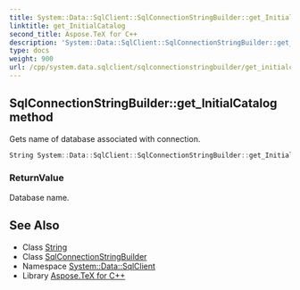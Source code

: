 ```yaml
---
title: System::Data::SqlClient::SqlConnectionStringBuilder::get_InitialCatalog method
linktitle: get_InitialCatalog
second_title: Aspose.TeX for C++
description: 'System::Data::SqlClient::SqlConnectionStringBuilder::get_InitialCatalog method. Gets name of database associated with connection in C++.'
type: docs
weight: 900
url: /cpp/system.data.sqlclient/sqlconnectionstringbuilder/get_initialcatalog/
---
```

## SqlConnectionStringBuilder::get_InitialCatalog method


Gets name of database associated with connection.

```cpp
String System::Data::SqlClient::SqlConnectionStringBuilder::get_InitialCatalog() const
```


### ReturnValue

Database name.

## See Also

* Class [String](../../../system/string/)
* Class [SqlConnectionStringBuilder](../)
* Namespace [System::Data::SqlClient](../../)
* Library [Aspose.TeX for C++](../../../)
